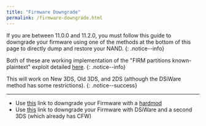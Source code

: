 ```yaml
---
title: "Firmware Downgrade"
permalink: /firmware-downgrade.html
---
```


If you are between 11.0.0 and 11.2.0, you must follow this guide to downgrade your firmware using one of the methods at the bottom of this page to directly dump and restore your NAND.
{: .notice--info}

Both of these are working implementation of the "FIRM partitions known-plaintext" exploit detailed [here](https://www.3dbrew.org/wiki/3DS_System_Flaws).
{: .notice--info}

This will work on New 3DS, Old 3DS, and 2DS (although the DSiWare method has some restrictions).
{: .notice--success}

---

+ Use [this](hardmod-downgrade) link to downgrade your Firmware with a [hardmod](https://gbatemp.net/threads/414498/)    
+ Use [this](dsiware-downgrade) link to downgrade your Firmware with DSiWare and a second 3DS (which already has CFW)
